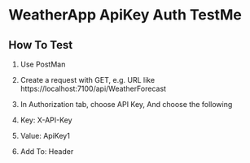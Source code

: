 ﻿# WeatherApp ApiKey Auth TestMe

## How To Test
1. Use PostMan
2. Create a request with GET, e.g. URL like
  https://localhost:7100/api/WeatherForecast


3. In Authorization tab, choose API Key, And choose the following 
1. Key: X-API-Key
1. Value: ApiKey1
1. Add To: Header


    